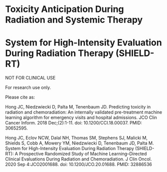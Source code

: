 # Toxicity Anticipation During Radiation and Systemic Therapy
# System for High-Intensity Evaluation During Radiation Therapy (SHIELD-RT)

NOT FOR CLINICAL USE

For research use only.

Please cite as:

Hong JC, Niedzwiecki D, Palta M, Tenenbaum JD. Predicting toxicity in radiation and chemoradiation: An internally validated pre-treatment machine learning algorithm for emergency visits and hospital admissions. JCO Clin Cancer Inform. 2018 Dec;(2):1-11. doi: 10.1200/CCI.18.00037. PMID: 30652595.

Hong JC, Eclov NCW, Dalal NH, Thomas SM, Stephens SJ, Malicki M, Shields S, Cobb A, Mowery YM, Niedzwiecki D, Tenenbaum JD, Palta M. System for High-Intensity Evaluation During Radiation Therapy (SHIELD-RT): A Prospective Randomized Study of Machine Learning–Directed Clinical Evaluations During Radiation and Chemoradiation. J Clin Oncol. 2020 Sep 4:JCO2001688. doi: 10.1200/JCO.20.01688. PMID: 32886536
